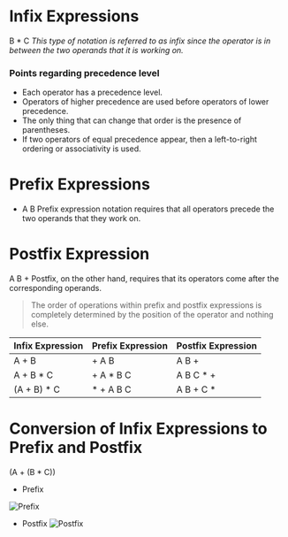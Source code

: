 # Infix Expressions
B * C 
*This type of notation is referred to as infix since the operator is in between the two operands that it is working on.*

### Points regarding **precedence** level
- Each operator has a precedence level. 
- Operators of higher precedence are used before operators of lower precedence. 
- The only thing that can change that order is the presence of parentheses. 
- If two operators of equal precedence appear, then a left-to-right ordering or associativity is used.

# Prefix Expressions
+ A B
Prefix expression notation requires that all operators precede the two operands that they work on. 

# Postfix Expression
A B +
Postfix, on the other hand, requires that its operators come after the corresponding operands. 

> The order of operations within prefix and postfix expressions is completely determined by the position of the operator and nothing else. 

Infix Expression | Prefix Expression | Postfix Expression
---------------- | ----------------- | ------------------
A + B | + A B | A B +
A + B * C | + A * B C | A B C * +
(A + B) * C | * + A B C | A B + C *

# Conversion of Infix Expressions to Prefix and Postfix

(A + (B * C))

- Prefix

![Prefix](http://interactivepython.org/runestone/static/pythonds/_images/moveleft.png)

- Postfix
![Postfix](http://interactivepython.org/runestone/static/pythonds/_images/moveright.png)



